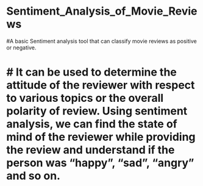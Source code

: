 # Sentiment_Analysis_of_Movie_Reviews
#A basic Sentiment analysis tool that can classify movie reviews as positive or negative.
# # It can be used to determine the attitude of the reviewer with respect to various topics or the overall polarity of review. Using sentiment analysis, we can find the state of mind of the reviewer while providing the review and understand if the person was “happy”, “sad”, “angry” and so on.

